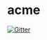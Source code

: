 # acme

[![Gitter](https://badges.gitter.im/kodokojo/acme.svg)](https://gitter.im/kodokojo/acme?utm_source=badge&utm_medium=badge&utm_campaign=pr-badge&utm_content=badge)